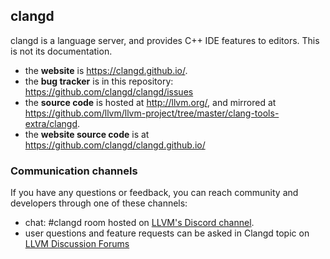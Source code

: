 ## clangd

clangd is a language server, and provides C++ IDE features to editors.
This is not its documentation.

- the **website** is https://clangd.github.io/.
- the **bug tracker** is in this repository: https://github.com/clangd/clangd/issues
- the **source code** is hosted at http://llvm.org/, and mirrored at
  https://github.com/llvm/llvm-project/tree/master/clang-tools-extra/clangd.
- the **website source code** is at https://github.com/clangd/clangd.github.io/

### Communication channels

If you have any questions or feedback, you can reach community and developers
through one of these channels:

- chat: #clangd room hosted on [LLVM's Discord
  channel](https://discord.gg/xS7Z362).
- user questions and feature requests can be asked in Clangd topic on [LLVM
  Discussion Forums](https://llvm.discourse.group/c/llvm-project/clangd/34)
